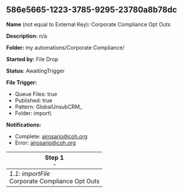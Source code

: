 ## 586e5665-1223-3785-9295-23780a8b78dc

**Name** (not equal to External Key)**:** Corporate Compliance Opt Outs

**Description:** n/a

**Folder:** my automations/Corporate Compliance/

**Started by:** File Drop

**Status:** AwaitingTrigger

**File Trigger:**

* Queue Files: true
* Published: true
* Pattern: GlobalUnsubCRM_
* Folder:  import\

**Notifications:**

* Complete: ajrosario@coh.org
* Error: ajrosario@coh.org

| Step 1<br>_<small>-</small>_ |
| --- |
| _1.1: importFile_<br>Corporate Compliance Opt Outs |
